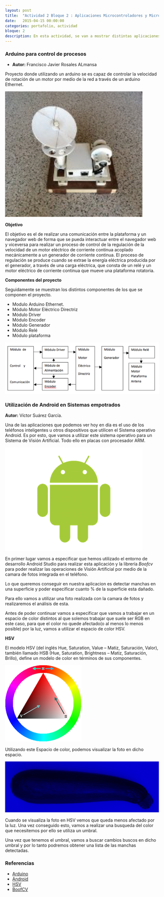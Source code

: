 ```yaml
---
layout: post
title:  "Actividad 2 Bloque 2 : Aplicaciones Microcontroladores y Microprocesadores "
date:   2015-04-15 00:00:00
categories: portafolio, actividad
bloque: 2
description: En esta actividad, se van a mostrar distintas aplicaciones que se han realizado usando microcontroladores y microprocesadores ARM.
---
```


### Arduino para control de procesos

- **Autor:** Francisco Javier Rosales ALmansa

Proyecto donde utilizando un arduino se es capaz de controlar la velocidad de rotación de un motor por medio de la red a través de un arduino Ethernet.

![plataforma1](/resources/plataforma1.png)

**Objetivo**

El  objetivo  es  el  de  realizar  una  comunicación  entre  la plataforma y un navegador web  de forma  que  se  pueda  interactuar  entre el navegador web y viceversa para realizar un proceso de  control  de  la  regulación  de  la  velocidad  de  un  motor  eléctrico  de  corriente  continua acoplado mecánicamente  a  un  generador  de corriente continua. El proceso de regulación se produce  cuando  se extrae  la  energía  eléctrica  producida  por  el generador, a través de una carga eléctrica, que consta de un relé y un motor  eléctrico  de  corriente  continua que mueve una  plataforma  rotatoria.

**Componentes del proyecto**

Seguidamente se muestran los distintos componentes de los que se componen el proyecto.

- Modulo Arduino Ethernet.
- Módulo Motor Eléctrico Directriz
- Módulo Driver
- Módulo Encoder
- Módulo Generador
- Módulo Relé
- Módulo plataforma

![hardwarearduino](/resources/hardwarearduino.png)

### Utilización de Android en Sistemas empotrados

**Autor:** Víctor Suárez García.

Una de las aplicaciones que podemos ver hoy en día es el uso de los teléfonos inteligentes u otros dispositivos que utilicen el Sistema operativo Android. Es por esto, que vamos a utilizar este sistema operativo para un Sistema de Visión Artificial. Todo ello en placas con procesador ARM.

![logoandroid](/resources/androidlogo.png)

En primer lugar vamos a especificar que hemos utilizado el entorno de desarrollo Android Studio para realizar esta aplicación y la librería *Boofcv* para poder realizar las operaciones de Visión Artificial por medio de la camara de fotos integrada en el teléfono.

Lo que queremos conseguir en nuestra aplicacion es detectar manchas en una superficie y poder especificar cuanto % de la superficie esta dañado.

Para ello vamos a utilizar una foto realizada con la camara de fotos y realizaremos el análisis de esta.

Antes de poder continuar vamos a especificar que vamos a trabajar en un espacio de color distintos al que solemos trabajar que suele ser RGB en este caso, para que el color no quede afectado(o al menos lo menos posible) por la luz, vamos a utilizar el espacio de color HSV.

**HSV**

El modelo HSV (del inglés Hue, Saturation, Value – Matiz, Saturación, Valor), también llamado HSB (Hue, Saturation, Brightness – Matiz, Saturación, Brillo), define un modelo de color en términos de sus componentes.

![HSV](/resources/triangulo_HSV.png)

Utilizando este Espacio de color, podemos visualizar la foto en dicho espacio.

![ejemplohsv](/resources/ejemplohsv.png)

Cuando se visualiza la foto en HSV vemos que queda menos afectado por la luz. Una vez conseguido esto, vamos a realizar una busqueda del color que necesitemos por ello se utiliza un umbral.

Una vez que tenemos el umbral, vamos a buscar cambios buscos en dicho umbral y por lo tanto podremos obtener una lista de las manchas detectadas.

### Referencias

- [Arduino](http://arduino.cc)
- [Android](http://developer.android.com/)
- [HSV](https://es.wikipedia.org/wiki/Modelo_de_color_HSV)
- [BoofCV](http://boofcv.org)
